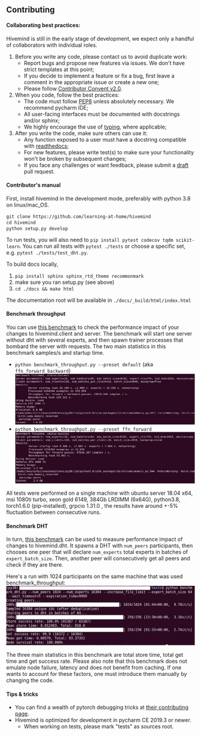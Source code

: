 ## Contributing

#### Collaborating best practices:
Hivemind is still in the early stage of development, we expect only a handful of collaborators with individual roles.

1. Before you write any code, please contact us to avoid duplicate work:
   * Report bugs and propose new features via issues. We don't have strict templates at this point;
   * If you decide to implement a feature or fix a bug, first leave a comment in the appropriate issue or create a
    new one;
   * Please follow [Contributor Convent v2.0](https://www.contributor-covenant.org/version/2/0/code_of_conduct/).
2. When you code, follow the best practices:
   * The code must follow [PEP8](https://www.python.org/dev/peps/pep-0008/) unless absolutely necessary.
     We recommend pycharm IDE;
   * All user-facing interfaces must be documented with docstrings and/or sphinx;
   * We highly encourage the use of [typing](https://docs.python.org/3/library/typing.html), where applicable;
3. After you write the code, make sure others can use it:
   * Any function exposed to a user must have a docstring compatible with [readthedocs](https://sphinx-rtd-tutorial.readthedocs.io/en/latest/docstrings.html);
   * For new features, please write test(s) to make sure your functionality won't be broken by subsequent changes;
   * If you face any challenges or want feedback, please submit a [draft](https://github.blog/2019-02-14-introducing-draft-pull-requests/) pull request.


#### Contributor's manual

First, install hivemind in the development mode, preferably with python 3.8 on linux/mac_OS.
```
git clone https://github.com/learning-at-home/hivemind
cd hivemind
python setup.py develop
``` 

To run tests, you will also need to `pip install pytest codecov tqdm scikit-learn`.
You can run all tests with `pytest ./tests` or choose a specific set, e.g. `pytest ./tests/test_dht.py`.

To build docs locally,
1. `pip install sphinx sphinx_rtd_theme recommonmark`
2. make sure you ran setup.py (see above)
3. `cd ./docs && make html`

The documentation root will be available in `./docs/_build/html/index.html`


#### Benchmark throughput
You can use [this benchmark](https://github.com/learning-at-home/hivemind/blob/master/tests/benchmark_throughput.py) to check the performance impact of your changes to hivemind.client and server.
The benchmark will start one server without dht with several experts, and then spawn trainer processes that bombard the server with requests.
The two main statistics in this benchmark samples/s and startup time. 

* `python benchmark_throughput.py --preset default` (aka `ffn_forward_backward`)
![img](../_static/benchmark_throughput_default.jpg)
* `python benchmark_throughput.py --preset ffn_forward`
![img](../_static/benchmark_throughput_ffn_fwd.jpg)


All tests were performed on a single machine with ubuntu server 18.04 x64, msi 1080ti turbo, xeon gold 6149, 
 384Gb LRDIMM (6x64G), python3.8, torch1.6.0 (pip-installed), grpcio 1.31.0 , 
 the results have around +-5% fluctuation between consecutive runs. 

#### Benchmark DHT
In turn, [this benchmark](https://github.com/learning-at-home/hivemind/blob/master/tests/benchmark_dht.py) can be used
to measure performance impact of changes to hivemind.dht. It spawns a DHT with `num_peers` participants, 
then chooses one peer that will declare `num_experts` total experts in batches of `expert_batch_size`.
Then, another peer will consecutively get all peers and check if they are there.

Here's a run with 1024 participants on the same machine that was used benchmark_throughput:
![img](../_static/benchmark_dht.jpg)


The three main statistics in this benchmark are total store time, total get time and get success rate.
Please also note that this benchmark does not emulate node failure, latency and does not benefit from caching.
If one wants to account for these factors, one must introduce them manually by changing the code.
  

#### Tips & tricks
* You can find a wealth of pytorch debugging tricks at [their contributing page](https://github.com/pytorch/pytorch/blob/master/CONTRIBUTING.md).
* Hivemind is optimized for development in pycharm CE 2019.3 or newer.
  * When working on tests, please mark "tests" as sources root.
